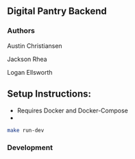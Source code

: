 ## Digital Pantry Backend

### Authors
Austin Christiansen

Jackson Rhea

Logan Ellsworth

## Setup Instructions:
- Requires Docker and Docker-Compose
- 
```bash
make run-dev
```

### Development
